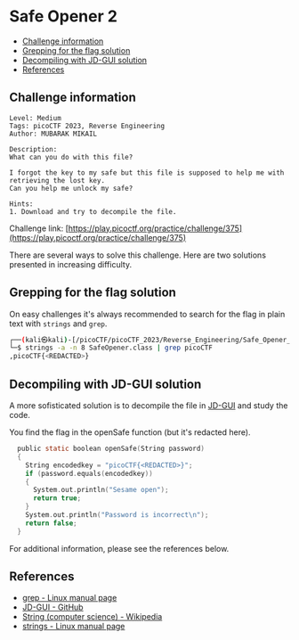 # Safe Opener 2

- [Challenge information](#challenge-information)
- [Grepping for the flag solution](#grepping-for-the-flag-solution)
- [Decompiling with JD-GUI solution](#decompiling-with-jd-gui-solution)
- [References](#references)

## Challenge information

```text
Level: Medium
Tags: picoCTF 2023, Reverse Engineering
Author: MUBARAK MIKAIL
 
Description:
What can you do with this file?

I forgot the key to my safe but this file is supposed to help me with retrieving the lost key.  
Can you help me unlock my safe?
 
Hints:
1. Download and try to decompile the file.
```

Challenge link: [https://play.picoctf.org/practice/challenge/375](https://play.picoctf.org/practice/challenge/375)

There are several ways to solve this challenge. Here are two solutions presented in increasing difficulty.

## Grepping for the flag solution

On easy challenges it's always recommended to search for the flag in plain text with `strings` and `grep`.

```bash
┌──(kali㉿kali)-[/picoCTF/picoCTF_2023/Reverse_Engineering/Safe_Opener_2]
└─$ strings -a -n 8 SafeOpener.class | grep picoCTF
,picoCTF{<REDACTED>}
```

## Decompiling with JD-GUI solution

A more sofisticated solution is to decompile the file in [JD-GUI](https://github.com/java-decompiler/jd-gui) and study the code.

You find the flag in the openSafe function (but it's redacted here).

```C
  public static boolean openSafe(String password)
  {
    String encodedkey = "picoCTF{<REDACTED>}";
    if (password.equals(encodedkey))
    {
      System.out.println("Sesame open");
      return true;
    }
    System.out.println("Password is incorrect\n");
    return false;
  }
```

For additional information, please see the references below.

## References

- [grep - Linux manual page](https://man7.org/linux/man-pages/man1/grep.1.html)
- [JD-GUI - GitHub](https://github.com/java-decompiler/jd-gui)
- [String (computer science) - Wikipedia](https://en.wikipedia.org/wiki/String_(computer_science))
- [strings - Linux manual page](https://man7.org/linux/man-pages/man1/strings.1.html)
